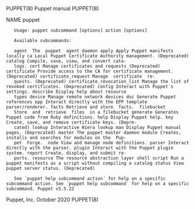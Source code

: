PUPPET(8)                                                                              Puppet manual                                                                             PUPPET(8)

NAME
       puppet

       Usage: puppet subcommand [options] action [options]

       Available subcommands:

       agent  The  puppet  agent daemon apply Apply Puppet manifests locally ca Local Puppet Certificate Authority management. (Deprecated) catalog Compile, save, view, and convert cata‐
       logs. cert Manage certificates and requests (Deprecated) certificate Provide access to the CA for certificate management. (Deprecated) certificate_request Manage  certificate  re‐
       quests. (Deprecated) certificate_revocation_list Manage the list of revoked certificates. (Deprecated) config Interact with Puppet´s settings. describe Display help about resource
       types device Manage remote network devices doc Generate Puppet references epp Interact directly with the EPP template parser/renderer. facts Retrieve and store  facts.  filebucket
       Store  and  retrieve  files  in a filebucket generate Generates Puppet code from Ruby definitions. help Display Puppet help. key Create, save, and remove certificate keys. (Depre‐
       cated) lookup Interactive Hiera lookup man Display Puppet manual pages. (Deprecated) master The puppet master daemon module Creates, installs and searches for modules on the  Pup‐
       pet  Forge.  node View and manage node definitions. parser Interact directly with the parser. plugin Interact with the Puppet plugin system. report Create, display, and submit re‐
       ports. resource The resource abstraction layer shell script Run a puppet manifests as a script without compiling a catalog status View puppet server status. (Deprecated)

       See ´puppet help subcommand action´ for help on a specific subcommand action. See ´puppet help subcommand´ for help on a specific subcommand. Puppet v5.5.22

Puppet, Inc.                                                                           October 2020                                                                              PUPPET(8)
